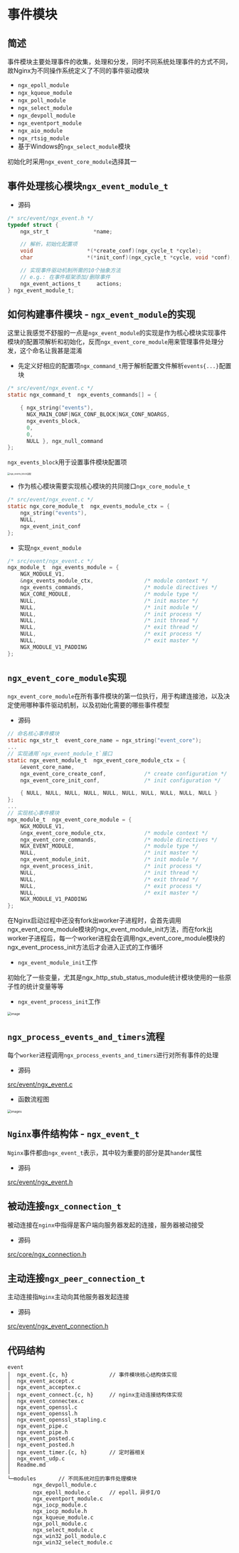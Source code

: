 # 事件模块

## 简述

事件模块主要处理事件的收集，处理和分发，同时不同系统处理事件的方式不同，故Nginx为不同操作系统定义了不同的事件驱动模块
- `ngx_epoll_module`
- `ngx_kqueue_module`
- `ngx_poll_module`
- `ngx_select_module`
- `ngx_devpoll_module`
- `ngx_eventport_module`
- `ngx_aio_module`
- `ngx_rtsig_module`
- 基于Windows的`ngx_select_module`模块

初始化时采用`ngx_event_core_module`选择其一


## 事件处理核心模块`ngx_event_module_t`

- 源码

```c
/* src/event/ngx_event.h */
typedef struct {
    ngx_str_t              *name;   

    // 解析，初始化配置项
    void                 *(*create_conf)(ngx_cycle_t *cycle);
    char                 *(*init_conf)(ngx_cycle_t *cycle, void *conf);

    // 实现事件驱动机制所需的10个抽象方法
    // e.g.: 在事件框架添加/删除事件
    ngx_event_actions_t     actions;
} ngx_event_module_t;
```

## 如何构建事件模块 - `ngx_event_module`的实现

这里让我感觉不舒服的一点是`ngx_event_module`的实现是作为核心模块实现事件模块的配置项解析和初始化，反而`ngx_event_core_module`用来管理事件处理分发，这个命名让我甚是混淆

- 先定义好相应的配置项`ngx_command_t`用于解析配置文件解析`events{...}`配置块

```c
/* src/event/ngx_event.c */
static ngx_command_t  ngx_events_commands[] = {

    { ngx_string("events"),
      NGX_MAIN_CONF|NGX_CONF_BLOCK|NGX_CONF_NOARGS,
      ngx_events_block,
      0,
      0,
      NULL }, ngx_null_command
};
```

`ngx_events_block`用于设置事件模块配置项

<img src="../../images/ngx_event_module_init.png" alt="ngx_events_block流程" style="zoom: 33%;" />



- 作为核心模块需要实现核心模块的共同接口`ngx_core_module_t`

```c
/* src/event/ngx_event.c */
static ngx_core_module_t  ngx_events_module_ctx = {
    ngx_string("events"),
    NULL,
    ngx_event_init_conf
};
```

- 实现`ngx_event_module`

```c
/* src/event/ngx_event.c */
ngx_module_t  ngx_events_module = {
    NGX_MODULE_V1,
    &ngx_events_module_ctx,                /* module context */
    ngx_events_commands,                   /* module directives */
    NGX_CORE_MODULE,                       /* module type */
    NULL,                                  /* init master */
    NULL,                                  /* init module */
    NULL,                                  /* init process */
    NULL,                                  /* init thread */
    NULL,                                  /* exit thread */
    NULL,                                  /* exit process */
    NULL,                                  /* exit master */
    NGX_MODULE_V1_PADDING
};
```

## `ngx_event_core_module`实现

`ngx_event_core_module`在所有事件模块的第一位执行，用于构建连接池，以及决定使用哪种事件驱动机制，以及初始化需要的哪些事件模型

- 源码

```c
// 命名核心事件模块
static ngx_str_t  event_core_name = ngx_string("event_core");
...
// 实现通用`ngx_event_module_t`接口
static ngx_event_module_t  ngx_event_core_module_ctx = {
    &event_core_name,
    ngx_event_core_create_conf,            /* create configuration */
    ngx_event_core_init_conf,              /* init configuration */

    { NULL, NULL, NULL, NULL, NULL, NULL, NULL, NULL, NULL, NULL }
};
...
// 实现核心事件模块 
ngx_module_t  ngx_event_core_module = {
    NGX_MODULE_V1,
    &ngx_event_core_module_ctx,            /* module context */
    ngx_event_core_commands,               /* module directives */
    NGX_EVENT_MODULE,                      /* module type */
    NULL,                                  /* init master */
    ngx_event_module_init,                 /* init module */
    ngx_event_process_init,                /* init process */
    NULL,                                  /* init thread */
    NULL,                                  /* exit thread */
    NULL,                                  /* exit process */
    NULL,                                  /* exit master */
    NGX_MODULE_V1_PADDING
};
```

在Nginx启动过程中还没有fork出worker子进程时，会首先调用ngx_event_core_module模块的ngx_event_module_init方法，而在fork出worker子进程后，每一个worker进程会在调用ngx_event_core_module模块的ngx_event_process_init方法后才会进入正式的工作循环

- `ngx_event_module_init`工作

初始化了一些变量，尤其是ngx_http_stub_status_module统计模块使用的一些原子性的统计变量等等

- `ngx_event_process_init`工作

<img src="../../images/ngx_core_event_process_init.png" alt="image" style="zoom:50%;" />


## `ngx_process_events_and_timers`流程

每个`worker`进程调用`ngx_process_events_and_timers`进行对所有事件的处理

- 源码

[src/event/ngx_event.c](ngx_event.c#L200)

- 函数流程图

<img src="../../images/worker_events_timers_process.png" alt="images" style="zoom: 50%;" />

## `Nginx`事件结构体 - `ngx_event_t`

`Nginx`事件都由`ngx_event_t`表示，其中较为重要的部分是其`hander`属性

- 源码

[src/event/ngx_event.h](ngx_event.h#L30)

## 被动连接`ngx_connection_t`

被动连接在`nginx`中指得是客户端向服务器发起的连接，服务器被动接受

- 源码

[src/core/ngx_connection.h](../core/ngx_connection.h#L125)

## 主动连接`ngx_peer_connection_t`

主动连接指`Nginx`主动向其他服务器发起连接

- 源码

[src/event/ngx_event_connection.h](ngx_event_connect.h#L38)


## 代码结构

```shell
event
│  ngx_event.{c, h}             // 事件模块核心结构体实现
│  ngx_event_accept.c
│  ngx_event_acceptex.c
│  ngx_event_connect.{c, h}     // nginx主动连接结构体实现
│  ngx_event_connectex.c
│  ngx_event_openssl.c
│  ngx_event_openssl.h
│  ngx_event_openssl_stapling.c
│  ngx_event_pipe.c
│  ngx_event_pipe.h
│  ngx_event_posted.c
│  ngx_event_posted.h
│  ngx_event_timer.{c, h}       // 定时器相关
│  ngx_event_udp.c
│  Readme.md
│
└─modules       // 不同系统对应的事件处理模块
        ngx_devpoll_module.c
        ngx_epoll_module.c      // epoll，异步I/O
        ngx_eventport_module.c
        ngx_iocp_module.c
        ngx_iocp_module.h
        ngx_kqueue_module.c
        ngx_poll_module.c
        ngx_select_module.c
        ngx_win32_poll_module.c
        ngx_win32_select_module.c
```